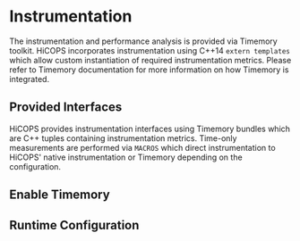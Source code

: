 # Instrumentation
The instrumentation and performance analysis is provided via Timemory toolkit. HiCOPS incorporates instrumentation using C++14 `extern templates` which allow custom instantiation of required instrumentation metrics. Please refer to Timemory documentation for more information on how Timemory is integrated.

## Provided Interfaces
HiCOPS provides instrumentation interfaces using Timemory bundles which are C++ tuples containing instrumentation metrics. Time-only measurements are performed via `MACROS` which direct instrumentation to HiCOPS' native instrumentation or Timemory depending on the configuration.

## Enable Timemory

## Runtime Configuration
